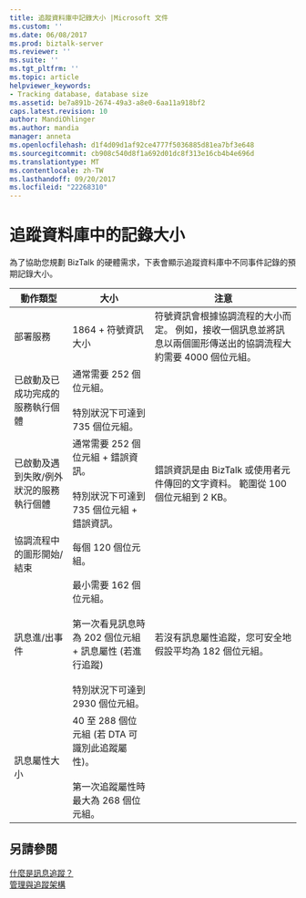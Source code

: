 ```yaml
---
title: 追蹤資料庫中記錄大小 |Microsoft 文件
ms.custom: ''
ms.date: 06/08/2017
ms.prod: biztalk-server
ms.reviewer: ''
ms.suite: ''
ms.tgt_pltfrm: ''
ms.topic: article
helpviewer_keywords:
- Tracking database, database size
ms.assetid: be7a891b-2674-49a3-a8e0-6aa11a918bf2
caps.latest.revision: 10
author: MandiOhlinger
ms.author: mandia
manager: anneta
ms.openlocfilehash: d1f4d09d1af92ce4777f5036885d81ea7bf3e648
ms.sourcegitcommit: cb908c540d8f1a692d01dc8f313e16cb4b4e696d
ms.translationtype: MT
ms.contentlocale: zh-TW
ms.lasthandoff: 09/20/2017
ms.locfileid: "22268310"
---
```

# <a name="record-size-in-tracking-databases"></a>追蹤資料庫中的記錄大小
為了協助您規劃 BizTalk 的硬體需求，下表會顯示追蹤資料庫中不同事件記錄的預期記錄大小。  
  
|動作類型|大小|注意|  
|-----------------|----------|-----------|  
|部署服務|1864 + 符號資訊大小|符號資訊會根據協調流程的大小而定。 例如，接收一個訊息並將訊息以兩個圖形傳送出的協調流程大約需要 4000 個位元組。|  
|已啟動及已成功完成的服務執行個體|通常需要 252 個位元組。<br /><br /> 特別狀況下可達到 735 個位元組。||  
|已啟動及遇到失敗/例外狀況的服務執行個體|通常需要 252 個位元組 + 錯誤資訊。<br /><br /> 特別狀況下可達到 735 個位元組 + 錯誤資訊。|錯誤資訊是由 BizTalk 或使用者元件傳回的文字資料。 範圍從 100 個位元組到 2 KB。|  
|協調流程中的圖形開始/結束|每個 120 個位元組。||  
|訊息進/出事件|最小需要 162 個位元組。<br /><br /> 第一次看見訊息時為 202 個位元組 + 訊息屬性 (若進行追蹤)<br /><br /> 特別狀況下可達到 2930 個位元組。|若沒有訊息屬性追蹤，您可安全地假設平均為 182 個位元組。|  
|訊息屬性大小|40 至 288 個位元組 (若 DTA 可識別此追蹤屬性)。<br /><br /> 第一次追蹤屬性時最大為 268 個位元組。||  
  
## <a name="see-also"></a>另請參閱  
 [什麼是訊息追蹤？](../core/what-is-message-tracking.md)   
 [管理與追蹤架構](../core/management-and-tracking-architecture.md)